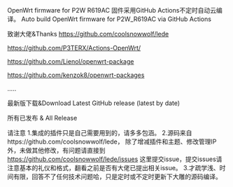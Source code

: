 OpenWrt firmware for P2W R619AC
固件采用GitHub Actions不定时自动云编译。
Auto build OpenWrt firmware for P2W_R619AC via GitHub Actions

致谢大佬&Thanks
https://github.com/coolsnowwolf/lede

https://github.com/P3TERX/Actions-OpenWrt/

https://github.com/Lienol/openwrt-package

https://github.com/kenzok8/openwrt-packages

.....

最新版下载&Download Latest
GitHub release (latest by date)

所有已发布 & All Release

请注意
1.集成的插件只是自己需要用到的，请多多包涵。
2.源码来自https://github.com/coolsnowwolf/lede， 除了增减插件和主题、修改管理IP外，未做其他修改，有问题请直接到 https://github.com/coolsnowwolf/lede/issues 这里提交issue，提交issues请注意基本的礼仪和格式，翻看之前是否有大佬已提出相关issue。
3.才疏学浅、时间有限，回答不了任何技术问题哈，只是定时或不定时更新下大雕的源码编译。
